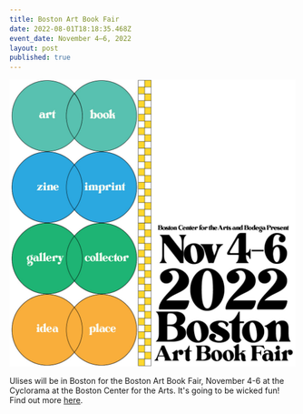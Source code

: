 ```yaml
---
title: Boston Art Book Fair
date: 2022-08-01T18:18:35.468Z
event_date: November 4–6, 2022
layout: post
published: true
---
```

![](/assets/img/bosabf-mainsocialtilesave-the-date-80.jpeg)

U﻿lises will be in Boston for the Boston Art Book Fair, November 4-6 at the Cyclorama at the Boston Center for the Arts. It's going to be wicked fun! Find out more [here](https://bostonartbookfair.com/).
